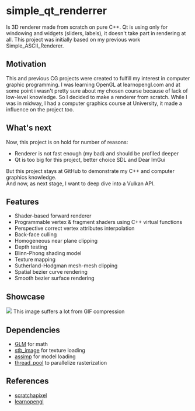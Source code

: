 # simple_qt_renderrer

Is 3D renderer made from scratch on pure C++. Qt is using only for windowing and widgets (sliders, labels), it doesn't take part in rendering at all. This project was initially based on my previous work Simple_ASCII_Renderer.

## Motivation

This and previous CG projects were created to fulfill my interest in computer graphic programming. I was learning OpenGL at learnopengl.com and at some point i wasn't pretty sure about my chosen course because of lack of low-level knowledge. So I decided to make a renderer from scratch. While I was in midway, I had a computer graphics course at University, it made a influence on the project too.

## What's next

Now, this project is on hold for number of reasons:
* Renderer is not fast enough (my bad) and should be profiled deeper
* Qt is too big for this project, better choice SDL and Dear ImGui

But this project stays at GitHub to demonstrate my C++ and computer graphics knowledge.<br>
And now, as next stage, I want to deep dive into a Vulkan API.

## Features
* Shader-based forward renderer
* Programmable vertex & fragment shaders using C++ virtual functions
* Perspective correct vertex attributes interpolation
* Back-face culling
* Homogeneous near plane clipping
* Depth testing
* Blinn-Phong shading model
* Texture mapping 
* Sutherland-Hodgman mesh-mesh clipping
* Spatial bezier curve rendering
* Smooth bezier surface rendering

## Showcase

<img src="Examples\Barrel_Light_Flex.gif">
This image suffers a lot from GIF compression

## Dependencies
* [GLM](https://github.com/g-truc/glm) for math
* [stb_image](https://github.com/nothings/stb) for texture loading
* [assimp](https://github.com/assimp/assimp) for model loading
* [thread_pool](https://github.com/bshoshany/thread-pool) to parallelize rasterization

## References
* [scratchapixel](https://www.scratchapixel.com/)
* [learnopengl](https://learnopengl.com/)